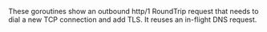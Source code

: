 These goroutines show an outbound http/1 RoundTrip request that needs to dial a
new TCP connection and add TLS. It reuses an in-flight DNS request.
